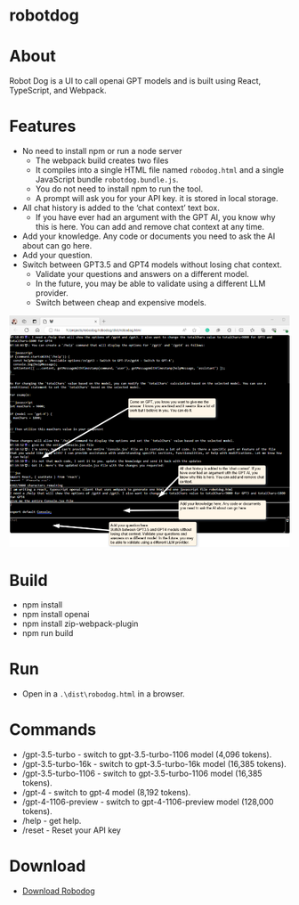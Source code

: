 # robotdog 

# About

Robot Dog is a UI to call openai GPT models and is built using React, TypeScript, and Webpack. 

# Features

* No need to install npm or run a node server
  * The webpack build creates two files
  * It compiles into a single HTML file named `robodog.html` and a single JavaScript bundle `robotdog.bundle.js`.
  * You do not need to install npm to run the tool.
  * A prompt will ask you for your API key. it is stored in local storage.
* All chat history is added to the ‘chat context’ text box. 
  * If you have ever had an argument with the GPT AI, you know why this is here. You can add and remove chat context at any time.
* Add your knowledge. Any code or documents you need to ask the AI about can go here.
* Add your question.
* Switch between GPT3.5 and GPT4 models without losing chat context. 
  * Validate your questions and answers on a different model. 
  * In the future, you may be able to validate using a different LLM provider.
  * Switch between cheap and expensive models.

![Robot Dog Screenshot](screenshot.png)

# Build

* npm install
* npm install openai
* npm install zip-webpack-plugin
* npm run build

# Run

* Open in a `.\dist\robodog.html` in a browser.

# Commands

* /gpt-3.5-turbo - switch to gpt-3.5-turbo-1106 model (4,096 tokens).
* /gpt-3.5-turbo-16k - switch to gpt-3.5-turbo-16k model (16,385 tokens).
* /gpt-3.5-turbo-1106 - switch to gpt-3.5-turbo-1106 model (16,385 tokens).
* /gpt-4 - switch to gpt-4 model (8,192 tokens).
* /gpt-4-1106-preview - switch to gpt-4-1106-preview model (128,000 tokens).
* /help - get help.
* /reset - Reset your API key

# Download

* [Download Robodog](https://github.com/adourish/robodog/tree/main/robodog/dist/robodog.zip)
